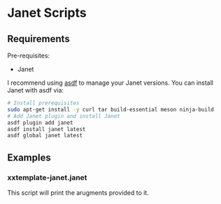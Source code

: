 # Janet Scripts

## Requirements

Pre-requisites:

- Janet

I recommend using [asdf](https://asdf-vm.com/guide/getting-started.html) to manage your Janet versions. You can install Janet with asdf via:

```bash
# Install prerequisites
sudo apt-get install -y curl tar build-essential meson ninja-build
# Add Janet plugin and install Janet
asdf plugin add janet
asdf install janet latest
asdf global janet latest
```

## Examples

### xxtemplate-janet.janet

This script will print the arugments provided to it.
